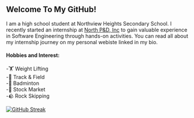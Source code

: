 ## Welcome To My GitHub!

I am a high school student at Northview Heights Secondary School. I recently started an internship at <a href="https://www.northpnd.com">North P&D, Inc</a> to gain
valuable experience in Software Engineering through hands-on activities. You can read all about my internship journey on my personal webiste linked in my bio. 

#### Hobbies and Interest:
-🏋️ Weight Lifting <br>
-🏃 Track & Field <br>
-🏸 Badminton <br>
-💸 Stock Market <br>
-🪨 Rock Skipping <br>
 
[![GitHub Streak](https://streak-stats.demolab.com/?user=FabienThich)](https://git.io/streak-stats)



<!---- 👋 Hi, I’m @FabienThich
- 👀 I’m interested in ...
- 🌱 I’m currently learning ...
- 💞️ I’m looking to collaborate on ...
- 📫 How to reach me ...--->

<!---
FabienThich/FabienThich is a ✨ special ✨ repository because its `README.md` (this file) appears on your GitHub profile.
You can click the Preview link to take a look at your changes.
--->
